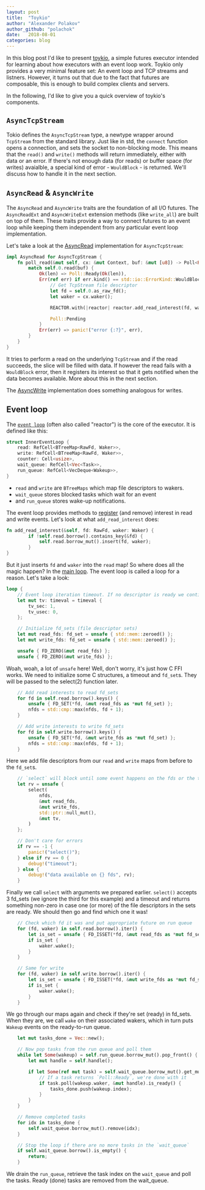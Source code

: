 ```yaml
---
layout: post
title:  "Toykio"
author: "Alexander Polakov"
author_github: "polachok"
date:   2018-08-01
categories: blog
---
```


In this blog post I'd like to present [toykio](https://github.com/polachok/toykio), a simple futures executor intended for learning about how executors with an event loop work. Toykio only provides a very minimal feature set: An event loop and TCP streams and listners. However, it turns out that due to the fact that futures are composable, this is enough to build complex clients and servers.

In the following, I'd like to give you a quick overview of toykio's components.

## `AsyncTcpStream`

Tokio defines the `AsyncTcpStream` type, a newtype wrapper around `TcpStream` from the standard library. Just like in std, the `connect` function opens a connection, and sets the socket to non-blocking mode. This means that the `read()` and `write()` methods will return immediately, either with data or an error. If there's not enough data (for reads) or buffer space (for writes) avaialble, a special kind of error - `WouldBlock` - is returned. We'll discuss how to handle it in the next section.

## `AsyncRead` & `AsyncWrite`
The `AsyncRead` and `AsyncWrite` traits are the foundation of all I/O futures. The `AsyncReadExt` and `AsyncWriteExt`
extension methods (like `write_all`) are built on top of them. These traits provide a way to connect futures to an event loop while keeping them independent from any particular event loop implementation.

Let's take a look at the [AsyncRead](https://github.com/polachok/toykio/blob/futures-0.3/src/lib.rs#L327) implementation for `AsyncTcpStream`:

```rust
impl AsyncRead for AsyncTcpStream {
    fn poll_read(&mut self, cx: &mut Context, buf: &mut [u8]) -> Poll<Result<usize, Error>> {
        match self.0.read(buf) {
            Ok(len) => Poll::Ready(Ok(len)),
            Err(ref err) if err.kind() == std::io::ErrorKind::WouldBlock => {
                // Get TcpStream file descriptor
                let fd = self.0.as_raw_fd();
                let waker = cx.waker();

                REACTOR.with(|reactor| reactor.add_read_interest(fd, waker.clone()));

                Poll::Pending
            }
            Err(err) => panic!("error {:?}", err),
        }
    }
}
```
It tries to perform a read on the underlying `TcpStream` and if the read succeeds, the slice will be filled with data. If however the read fails with a `WouldBlock` error, then it registers its interest so that it gets notified when the data becomes available. More about this in the next section.

The [AsyncWrite](https://github.com/polachok/toykio/blob/futures-0.3/src/lib.rs#L346) implementation does something analogous for writes.

## Event loop
The [`event loop`](https://github.com/polachok/toykio/blob/futures-0.3/src/lib.rs#L108)
(often also called "reactor") is the core of the executor. It is defined like this:

```rust
struct InnerEventLoop {
    read: RefCell<BTreeMap<RawFd, Waker>>,
    write: RefCell<BTreeMap<RawFd, Waker>>,
    counter: Cell<usize>,
    wait_queue: RefCell<Vec<Task>>,
    run_queue: RefCell<VecDeque<Wakeup>>,
}
```
- `read` and `write` are `BTreeMaps` which map file descriptors to wakers.
- `wait_queue` stores blocked tasks which wait for an event
- and `run_queue` stores wake-up notifications.

The event loop provides methods to [register](https://github.com/polachok/toykio/blob/futures-0.3/src/lib.rs#L133) (and remove) interest in read and write events. Let's look at what `add_read_interest` does:

```rust
fn add_read_interest(&self, fd: RawFd, waker: Waker) {
        if !self.read.borrow().contains_key(&fd) {
            self.read.borrow_mut().insert(fd, waker);
        }
}
```

But it just inserts `fd` and `waker` into the `read` map! So where does all the magic happen?
In the [main loop](https://github.com/polachok/toykio/blob/futures-0.3/src/lib.rs#L192).
The event loop is called a loop for a reason. Let's take a look:

```rust
loop {
    // Event loop iteration timeout. If no descriptor is ready we continue iterating
    let mut tv: timeval = timeval {
        tv_sec: 1,
        tv_usec: 0,
    };

    // Initialize fd_sets (file descriptor sets)
    let mut read_fds: fd_set = unsafe { std::mem::zeroed() };
    let mut write_fds: fd_set = unsafe { std::mem::zeroed() };

    unsafe { FD_ZERO(&mut read_fds) };
    unsafe { FD_ZERO(&mut write_fds) };
```
Woah, woah, a lot of `unsafe` here! Well, don't worry, it's just how C FFI works. We need to initialize some C structures, a timeout and `fd_set`s. They will be passed to the select(2) function later.

```rust
    // Add read interests to read fd_sets
    for fd in self.read.borrow().keys() {
        unsafe { FD_SET(*fd, &mut read_fds as *mut fd_set) };
        nfds = std::cmp::max(nfds, fd + 1);
    }

    // Add write interests to write fd_sets
    for fd in self.write.borrow().keys() {
        unsafe { FD_SET(*fd, &mut write_fds as *mut fd_set) };
        nfds = std::cmp::max(nfds, fd + 1);
    }
```
Here we add file descriptors from our `read` and `write` maps from before to the `fd_set`s.

```rust
    // `select` will block until some event happens on the fds or the timeout triggers
    let rv = unsafe {
        select(
            nfds,
            &mut read_fds,
            &mut write_fds,
            std::ptr::null_mut(),
            &mut tv,
        )
    };

    // Don't care for errors
    if rv == -1 {
	    panic!("select()");
    } else if rv == 0 {
	    debug!("timeout");
    } else {
	    debug!("data available on {} fds", rv);
    }
```
Finally we call `select` with arguments we prepared earlier. `select()` accepts 3 fd_sets (we ignore the third for this example) and a timeout and returns something non-zero in case one (or more) of the file descriptors in the sets are ready. We should then go and find which one it was!

```rust
    // Check which fd it was and put appropriate future on run queue
    for (fd, waker) in self.read.borrow().iter() {
        let is_set = unsafe { FD_ISSET(*fd, &mut read_fds as *mut fd_set) };
        if is_set {
            waker.wake();
        }
    }

    // Same for write
    for (fd, waker) in self.write.borrow().iter() {
        let is_set = unsafe { FD_ISSET(*fd, &mut write_fds as *mut fd_set) };
        if is_set {
            waker.wake();
        }
    }
```
We go through our maps again and check if they're set (ready) in fd_sets. When they are, we
call `wake` on their associated wakers, which in turn puts `Wakeup` events on the ready-to-run queue.

```rust
    let mut tasks_done = Vec::new();

    // Now pop tasks from the run queue and poll them
    while let Some(wakeup) = self.run_queue.borrow_mut().pop_front() {
        let mut handle = self.handle();

        if let Some(ref mut task) = self.wait_queue.borrow_mut().get_mut(wakeup.index) {
            // If a task returns `Poll::Ready`, we're done with it
            if task.poll(wakeup.waker, &mut handle).is_ready() {
                tasks_done.push(wakeup.index);
            }
        }
    }

    // Remove completed tasks
    for idx in tasks_done {
	    self.wait_queue.borrow_mut().remove(idx);
    }

    // Stop the loop if there are no more tasks in the `wait_queue`
    if self.wait_queue.borrow().is_empty() {
	    return;
    }
```
We drain the `run_queue`, retrieve the task index on the `wait_queue` and poll the tasks. Ready (done) tasks are removed from the wait_queue.
